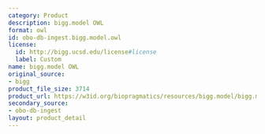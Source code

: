 ```yaml
---
category: Product
description: bigg.model OWL
format: owl
id: obo-db-ingest.bigg.model.owl
license:
  id: http://bigg.ucsd.edu/license#license
  label: Custom
name: bigg.model OWL
original_source:
- bigg
product_file_size: 3714
product_url: https://w3id.org/biopragmatics/resources/bigg.model/bigg.model.owl
secondary_source:
- obo-db-ingest
layout: product_detail
---
```

